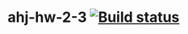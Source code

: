 # ahj-hw-2-3 [![Build status](https://ci.appveyor.com/api/projects/status/g0lsj6arknluxv4p?svg=true)](https://ci.appveyor.com/project/vasllly/ahj-hw-2-3)